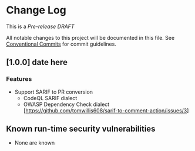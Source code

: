 # Change Log

This is a *Pre-release DRAFT*

All notable changes to this project will be documented in this file.
See [Conventional Commits](https://conventionalcommits.org) for commit guidelines.

## [1.0.0] date here

### Features

* Support SARIF to PR conversion
  * CodeQL SARIF dialect
  * OWASP Dependency Check dialect [https://github.com/tomwillis608/sarif-to-comment-action/issues/3]

## Known run-time security vulnerabilities

* None are known
